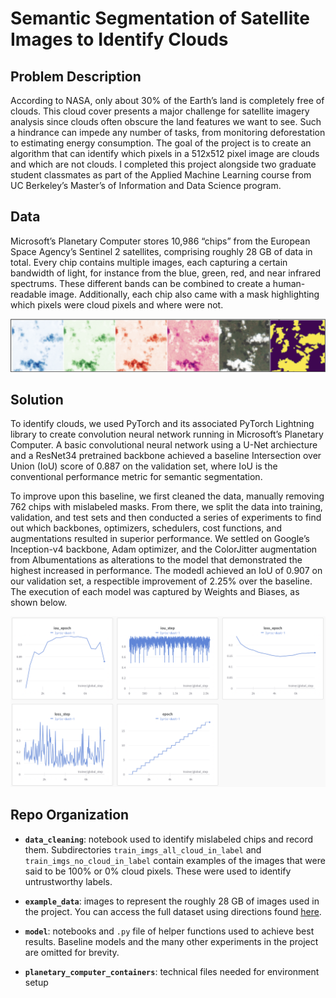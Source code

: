 # Semantic Segmentation of Satellite Images to Identify Clouds

## Problem Description
According to NASA, only about 30% of the Earth’s land is completely free of clouds. This cloud cover presents a major challenge for satellite imagery analysis since clouds often obscure the land features we want to see. Such a hindrance can impede any number of tasks, from monitoring deforestation to estimating energy consumption. The goal of the project is to create an algorithm that can identify which pixels in a 512x512 pixel image are clouds and which are not clouds. I completed this project alongside two graduate student classmates as part of the Applied Machine Learning course from UC Berkeley’s Master’s of Information and Data Science program.

## Data
Microsoft’s Planetary Computer stores 10,986 “chips” from the European Space Agency’s Sentinel 2 satellites, comprising roughly 28 GB of data in total. Every chip contains multiple images, each capturing a certain bandwidth of light, for instance from the blue, green, red, and near infrared spectrums. These different bands can be combined to create a human-readable image. Additionally, each chip also came with a mask highlighting which pixels were cloud pixels and where were not.

![cloud_bands](example_data/cloud_bands.png)

## Solution

To identify clouds, we used PyTorch and its associated PyTorch Lightning library to create convolution neural network running in Microsoft’s Planetary Computer. A basic convolutional neural network using a U-Net archiecture and a ResNet34 pretrained backbone achieved a baseline Intersection over Union (IoU) score of 0.887 on the validation set, where IoU is the conventional performance metric for semantic segmentation.

To improve upon this baseline, we first cleaned the data, manually removing 762 chips with mislabeled masks. From there, we split the data into training, validation, and test sets and then conducted a series of experiments to find out which backbones, optimizers, schedulers, cost functions, and augmentations resulted in superior performance. We settled on Google’s Inception-v4 backbone, Adam optimizer, and the ColorJitter augmentation from Albumentations as alterations to the model that demonstrated the highest increased in performance. The modedl achieved an IoU of 0.907 on our validation set, a respectible improvement of 2.25% over the baseline. The execution of each model was captured by Weights and Biases, as shown below.

![wandb](example_data/wandb_cnn_performance.png)

## Repo Organization

* **`data_cleaning`**: notebook used to identify mislabeled chips and record them. Subdirectories `train_imgs_all_cloud_in_label` and `train_imgs_no_cloud_in_label` contain examples of the images that were said to be 100% or 0% cloud pixels. These were used to identify untrustworthy labels.

* **`example_data`**: images to represent the roughly 28 GB of images used in the project. You can access the full dataset using directions found [here](https://www.drivendata.org/competitions/83/cloud-cover/page/516/). 

* **`model`**: notebooks and `.py` file of helper functions used to achieve best results. Baseline models and the many other experiments in the project are omitted for brevity.

* **`planetary_computer_containers`**: technical files needed for environment setup